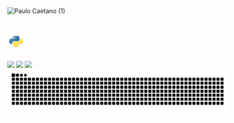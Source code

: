 <img width="1581" height="515" alt="Paulo Caetano (1)" src="https://github.com/user-attachments/assets/38f39d51-c129-4e63-b712-a8b32a2ca969" />

##

<div style="display: inline_block"><br>
  <img align="center" alt="Python" height="30" width="40" src="https://raw.githubusercontent.com/devicons/devicon/master/icons/python/python-original.svg">
</div>

##

<div> 
  <a href="https://www.linkedin.com/in/paulocaeneto" target="_blank"><img src="https://img.shields.io/badge/-LinkedIn-%230077B5?style=for-the-badge&logo=linkedin&logoColor=white" target="_blank"></a> 
  <a href="https://mail.google.com/mail/?view=cm&fs=1&to=paulocaetanoneto@gmail.com" target="_blank"><img src="https://img.shields.io/badge/Gmail-D14836?style=for-the-badge&logo=gmail&logoColor=white"></a>
  <a href="https://instagram.com/pcn.dev" target="_blank"><img src="https://img.shields.io/badge/-Instagram-%23E4405F?style=for-the-badge&logo=instagram&logoColor=white" target="_blank"></a>
</div>

<picture align="center">
  <source media="(prefers-color-scheme: dark)" srcset="https://raw.githubusercontent.com/pcn-dev/pcn-dev/output/github-contribution-grid-snake-dark.svg">
  <source media="(prefers-color-scheme: light)" srcset="https://raw.githubusercontent.com/pcn-dev/pcn-dev/output/github-contribution-grid-snake-dark.svg">
  <img align="center" alt="github contribution grid snake animation" src="https://raw.githubusercontent.com/pcn-dev/pcn-dev/output/github-contribution-grid-snake.svg">
</picture>
